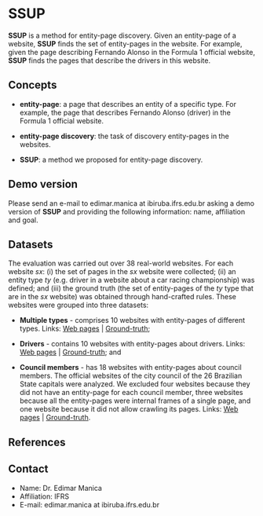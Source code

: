 # SSUP

**SSUP** is a method for entity-page discovery. Given an entity-page of a website, **SSUP** finds the set of entity-pages in the website. For example, given the page describing Fernando Alonso in the Formula 1 official website, **SSUP** finds the pages that describe the drivers in this website. 

## Concepts

- **entity-page**: a page that describes an entity of a specific type. For example, the page that describes Fernando Alonso (driver) in the Formula 1 official website. 

- **entity-page discovery**: the task of discovery entity-pages in the websites.

- **SSUP**: a method we proposed for entity-page discovery.

## Demo version

Please send an e-mail to edimar.manica at ibiruba.ifrs.edu.br asking a demo version of **SSUP** and providing the following information: name, affiliation and goal.

## Datasets

The evaluation was carried out over 38 real-world websites. For each website *sx*: (i) the set of pages in the *sx* website were collected; (ii) an entity type *ty* (e.g. driver in a website about a car racing championship) was defined; and (iii) the ground truth (the set of entity-pages of the *ty* type that are in the *sx* website) was obtained through hand-crafted rules. These websites were grouped into three datasets:

- **Multiple types** - comprises 10 websites with entity-pages of different types. Links: [Web pages](https://mega.nz/#!BQ8QgShZ!TXyvx9Xcph5MlyCPFnhAe5u1jSwAMXTEn2O7zOzZbZg) | [Ground-truth](ground-truth/dataset_m);

- **Drivers** - contains 10 websites with entity-pages about drivers. Links: [Web pages](https://mega.nz/#!hNcCiaxL!RYE-BU03rP1VD3i8Z0ksi0Zvl1qDNkRKYFId_6vVEj4) | [Ground-truth](ground-truth/dataset_d1); and

- **Council members** - has 18 websites with entity-pages about council members. The official websites of the city council of the 26 Brazilian State capitals were analyzed. We excluded four websites because they did not have an entity-page for each council member, three websites because all the entity-pages were internal frames of a single page, and one website because it did not allow crawling its pages. Links: [Web pages](https://mega.nz/#!dAkDRSYY!y12Vvd_M-_kXwRPMaqH5bWAT6wWZ1edS6M2Y0dOGWjk) | [Ground-truth](ground-truth/dataset_c).

## References

## Contact
- Name: Dr. Edimar Manica
- Affiliation: IFRS
- E-mail: edimar.manica at ibiruba.ifrs.edu.br
